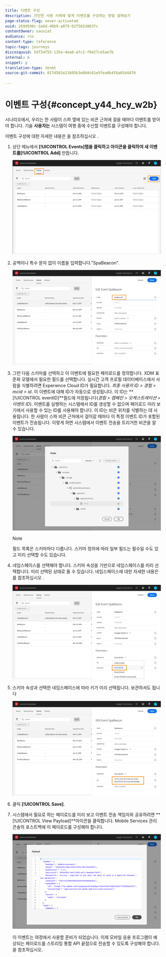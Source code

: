 ```yaml
---
title: 이벤트 구성
description: 간단한 사용 사례에 맞게 이벤트를 구성하는 방법 살펴보기
page-status-flag: never-activated
uuid: 269d590c-5a6d-40b9-a879-02f5033863fc
contentOwner: sauviat
audience: rns
content-type: reference
topic-tags: journeys
discoiquuid: 5df34f55-135a-4ea8-afc2-f9427ce5ae7b
internal: n
snippet: y
translation-type: tm+mt
source-git-commit: 017d502e21605b3e0b8c61e5fea0b4f6a65d4470

---
```



# 이벤트 구성{#concept_y44_hcy_w2b}

시나리오에서, 우리는 한 사람이 스파 옆에 있는 비콘 근처에 걸을 때마다 이벤트를 받아야 합니다. 기술 **사용자는** 시스템이 여행 중에 수신할 이벤트를 구성해야 합니다.

이벤트 구성에 대한 자세한 내용은 을 참조하십시오 [](../event/about-events.md).

1. 상단 메뉴에서 **[!UICONTROL Events]**탭을 클릭하고 아이콘을 클릭하여 새 이벤트를**[!UICONTROL Add]** 만듭니다.

   ![](../assets/journeyuc1_1.png)

1. 공백이나 특수 문자 없이 이름을 입력합니다.&quot;SpaBeacon&quot;.

   ![](../assets/journeyuc1_2.png)

   <!--li>Select the **[!UICONTROL Mobile - Streaming Ingestion APIs]** event type. Events are sent from the customers' mobile phone through the Mobile SDK.![](../assets/journeyuc1_4.png" placement="break" width="800" id="image_qgr_2mn_z2b"/></li-->

1. 그런 다음 스키마를 선택하고 이 이벤트에 필요한 페이로드를 정의합니다. XDM 표준화 모델에서 필요한 필드를 선택합니다. 실시간 고객 프로필 데이터베이스에서 사람을 식별하려면 Experience Cloud ID가 필요합니다. _최종 사용자 ID > 경험 > mcid > id_. 이 이벤트에 대해 ID가 자동으로 생성됩니다. 이 ID는 **[!UICONTROL eventID]**필드에 저장됩니다(_경험 > 캠페인 > 오케스트레이션 > 이벤트 ID_). 이벤트를 실행하는 시스템에서 ID를 생성할 수 없으며 페이로드 미리 보기에서 사용할 수 있는 ID를 사용해야 합니다. 이 ID는 비콘 위치를 식별하는 데 사용됩니다. 한 사람이 스파 비콘 근처에서 걸어갈 때마다 이 특정 이벤트 ID가 포함된 이벤트가 전송됩니다. 이렇게 하면 시스템에서 이벤트 전송을 트리거한 비콘을 알 수 있습니다.

   ![](../assets/journeyuc1_3.png)

   >[!NOTE]
   >
   >필드 목록은 스키마마다 다릅니다. 스키마 정의에 따라 일부 필드는 필수일 수도 있고 미리 선택할 수도 있습니다.

1. 네임스페이스를 선택해야 합니다. 스키마 속성을 기반으로 네임스페이스를 미리 선택합니다. 미리 선택된 상태로 둘 수 있습니다. 네임스페이스에 대한 자세한 내용은 를 참조하십시오 [](../event/selecting-the-namespace.md).

   ![](../assets/journeyuc1_6.png)

1. 스키마 속성과 선택한 네임스페이스에 따라 키가 미리 선택됩니다. 보관하셔도 됩니다

   ![](../assets/journeyuc1_5.png)

1. 클릭 **[!UICONTROL Save]**.

1. 시스템에서 필요로 하는 페이로드를 미리 보고 이벤트 전송 책임자와 공유하려면 **[!UICONTROL View Payload]**아이콘을 클릭합니다. Mobile Services 관리 콘솔의 포스트백에 이 페이로드를 구성해야 합니다.

   ![](../assets/journeyuc1_7.png)

   이 이벤트는 여정에서 사용할 준비가 되었습니다. 이제 모바일 응용 프로그램이 예상되는 페이로드를 스트리밍 통합 API 끝점으로 전송할 수 있도록 구성해야 합니다. 을 [](../event/additional-steps-to-send-events-to-journey-orchestration.md)참조하십시오.